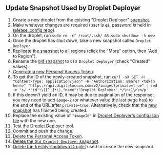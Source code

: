 ## Update Snapshot Used by Droplet Deployer

1. Create a new droplet from the existing "Droplet Deployer" [snapshot][0].
1. Make whatever changes are required (user is `qa`, password is held in [release_config repo][1]).
1. On the droplet, run `sudo rm -rf /root/.ssh/ && sudo shutdown -h now`
1. Once the droplet has shut down, take a new snapshot called `Droplet Deployer`.
1. Replicate [the snapshot][0] to all regions (click the "More" option, then "Add to Region").
1. Rename the [old snapshot][0] to `Old Droplet Deployer` (check "Created" values).
1. [Generate a new Personal Access Token][2].
1. To get the ID of the newly-created snapshot, run `curl -sX GET -H "Content-Type: application/json" -H "Authorization: Bearer <token here>" "https://api.digitalocean.com/v2/images?private=true" | sed -n 's/.*"id":\([^,]*\),"name":"Droplet Deployer".*/\n\1\n\n/p'`
1. If this doesn't yield an ID, it may be due to pagination of the response; you may need to add `&page=2` (or whatever value the last page has) to the end of the URL after `private=true`.  Alternatively, check that the [new snapshot][0] has finished being created.
1. Replace the existing value of `"imageId"` in [Droplet Deployer's config.json file][3] with the new one.
1. Test the [Droplet Deployer][4] tool.
1. Commit and push the change.
1. [Delete the Personal Access Token][5].
1. [Delete the `Old Droplet Deployer` snapshot][0].
1. [Delete the freshly-shutdown Droplet][6] used to create the new snapshot.


[0]: https://cloud.digitalocean.com/images/snapshots
[1]: https://github.com/maidsafe/release_config/blob/master/droplets/credentials.json#L4
[2]: https://cloud.digitalocean.com/settings/api/tokens/new
[3]: https://github.com/maidsafe/QA/blob/master/droplet_deployer/config.json#L39
[4]: https://github.com/maidsafe/QA/tree/master/droplet_deployer
[5]: https://cloud.digitalocean.com/settings/api/tokens
[6]: https://cloud.digitalocean.com/droplets
